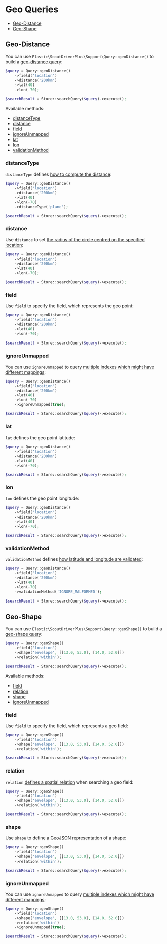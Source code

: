 # Geo Queries

* [Geo-Distance](#geo-distance)
* [Geo-Shape](#geo-shape)

## Geo-Distance

You can use `Elastic\ScoutDriverPlus\Support\Query::geoDistance()` to build a [geo-distance query](https://www.elastic.co/guide/en/elasticsearch/reference/current/query-dsl-geo-distance-query.html#query-dsl-geo-distance-query):

```php
$query = Query::geoDistance()
    ->field('location')
    ->distance('200km')
    ->lat(40)
    ->lon(-70);

$searchResult = Store::searchQuery($query)->execute();
```

Available methods:

* [distanceType](#geo-distance-distance-type)
* [distance](#geo-distance-distance)
* [field](#geo-distance-field)
* [ignoreUnmapped](#geo-distance-ignore-unmapped)
* [lat](#geo-distance-lat)
* [lon](#geo-distance-lon)
* [validationMethod](#geo-distance-validation-method)

### <a name="geo-distance-distance-type"></a> distanceType

`distanceType` defines [how to compute the distance](https://www.elastic.co/guide/en/elasticsearch/reference/current/query-dsl-geo-distance-query.html#_options_2):

```php
$query = Query::geoDistance()
    ->field('location')
    ->distance('200km')
    ->lat(40)
    ->lon(-70)
    ->distanceType('plane');

$searchResult = Store::searchQuery($query)->execute();
```

### <a name="geo-distance-distance"></a> distance

Use `distance` to set [the radius of the circle centred on the specified location](https://www.elastic.co/guide/en/elasticsearch/reference/current/query-dsl-geo-distance-query.html#_options_2):

```php
$query = Query::geoDistance()
    ->field('location')
    ->distance('200km')
    ->lat(40)
    ->lon(-70);

$searchResult = Store::searchQuery($query)->execute();
```

### <a name="geo-distance-field"></a> field

Use `field` to specify the field, which represents the geo point:

```php
$query = Query::geoDistance()
    ->field('location')
    ->distance('200km')
    ->lat(40)
    ->lon(-70);

$searchResult = Store::searchQuery($query)->execute();
```

### <a name="geo-distance-ignore-unmapped"></a> ignoreUnmapped

You can use `ignoreUnmapped` to query [multiple indexes which might have different mappings](https://www.elastic.co/guide/en/elasticsearch/reference/current/query-dsl-geo-distance-query.html#_ignore_unmapped_2):

```php
$query = Query::geoDistance()
    ->field('location')
    ->distance('200km')
    ->lat(40)
    ->lon(-70)
    ->ignoreUnmapped(true);

$searchResult = Store::searchQuery($query)->execute();
```

### <a name="geo-distance-lat"></a> lat

`lat` defines the geo point latitude:

```php
$query = Query::geoDistance()
    ->field('location')
    ->distance('200km')
    ->lat(40)
    ->lon(-70);

$searchResult = Store::searchQuery($query)->execute();
```

### <a name="geo-distance-lon"></a> lon

`lon` defines the geo point longitude:

```php
$query = Query::geoDistance()
    ->field('location')
    ->distance('200km')
    ->lat(40)
    ->lon(-70);

$searchResult = Store::searchQuery($query)->execute();
```

### <a name="geo-distance-validation-method"></a> validationMethod

`validationMethod` defines [how latitude and longitude are validated](https://www.elastic.co/guide/en/elasticsearch/reference/current/query-dsl-geo-distance-query.html#_options_2):

```php
$query = Query::geoDistance()
    ->field('location')
    ->distance('200km')
    ->lat(40)
    ->lon(-70)
    ->validationMethod('IGNORE_MALFORMED');

$searchResult = Store::searchQuery($query)->execute();
```

## Geo-Shape

You can use `Elastic\ScoutDriverPlus\Support\Query::geoShape()` to build a [geo-shape query](https://www.elastic.co/guide/en/elasticsearch/reference/current/query-dsl-geo-shape-query.html#query-dsl-geo-shape-query):

```php
$query = Query::geoShape()
    ->field('location')
    ->shape('envelope', [[13.0, 53.0], [14.0, 52.0]])
    ->relation('within');

$searchResult = Store::searchQuery($query)->execute();
```

Available methods:

* [field](#geo-shape-field)
* [relation](#geo-shape-relation)
* [shape](#geo-shape-shape)
* [ignoreUnmapped](#geo-shape-ignore-unmapped)

### <a name="geo-shape-field"></a> field

Use `field` to specify the field, which represents a geo field:

```php
$query = Query::geoShape()
    ->field('location')
    ->shape('envelope', [[13.0, 53.0], [14.0, 52.0]])
    ->relation('within');

$searchResult = Store::searchQuery($query)->execute();
```

### <a name="geo-shape-relation"></a> relation

`relation` [defines a spatial relation](https://www.elastic.co/guide/en/elasticsearch/reference/current/query-dsl-geo-shape-query.html#geo-shape-spatial-relations) when searching a geo field:

```php
$query = Query::geoShape()
    ->field('location')
    ->shape('envelope', [[13.0, 53.0], [14.0, 52.0]])
    ->relation('within');

$searchResult = Store::searchQuery($query)->execute();
```

### <a name="geo-shape-shape"></a> shape

Use `shape` to define a [GeoJSON](https://geojson.org) representation of a shape:

```php
$query = Query::geoShape()
    ->field('location')
    ->shape('envelope', [[13.0, 53.0], [14.0, 52.0]])
    ->relation('within');

$searchResult = Store::searchQuery($query)->execute();
```

### <a name="geo-shape-ignore-unmapped"></a> ignoreUnmapped

You can use `ignoreUnmapped` to query [multiple indexes which might have different mappings](https://www.elastic.co/guide/en/elasticsearch/reference/current/query-dsl-geo-shape-query.html#_ignore_unmapped_4):

```php
$query = Query::geoShape()
    ->field('location')
    ->shape('envelope', [[13.0, 53.0], [14.0, 52.0]])
    ->relation('within')
    ->ignoreUnmapped(true);

$searchResult = Store::searchQuery($query)->execute();
```
